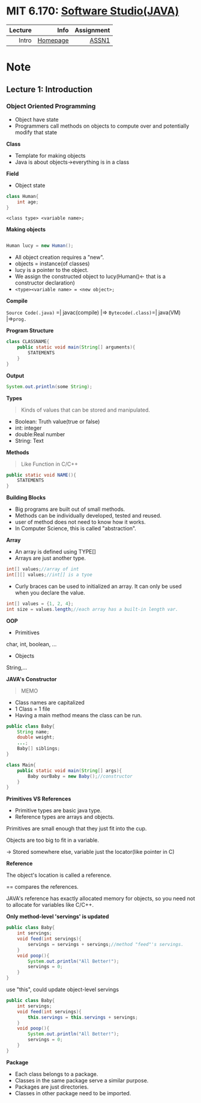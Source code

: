 # MIT 6.170: [Software Studio(JAVA)](https://ocw.mit.edu/courses/electrical-engineering-and-computer-science/6-170-software-studio-spring-2013/)

Lecture|Info|Assignment|
--:|--:|--:
Intro  | [Homepage](https://ocw.mit.edu/courses/electrical-engineering-and-computer-science/6-092-java-preparation-for-6-170-january-iap-2006/lecture-notes/)  | [ASSN1](https://github.com/PeterWrighten/Excellent_OCW/tree/main/MIT_6.170/assn1)



# Note

## Lecture 1: Introduction

### Object Oriented Programming

* Object have state
* Programmers call methods on objects to compute over and potentially modify that state

**Class**

* Template for making objects
* Java is about objects->everything is in a class

**Field**

* Object state

```java
class Human{
	int age;
}
```

```<class type> <variable name>;```

**Making objects**

```java

Human lucy = new Human();

```

* All object creation requires a "new".
* objects = instance(of classes)
* lucy is a pointer to the object.
* We assign the constructed object to lucy(Human()<- that is a constructor declaration)
* ```<type><variable name> = <new object>;```

**Compile**

```Source Code(.java)``` =| javac(compile) |=> ```Bytecode(.class)```=| java(VM) |=>```prog.```

**Program Structure**

```java
class CLASSNAME{
	public static void main(String[] arguments){
		STATEMENTS
	}
}
```

**Output**

```java
System.out.println(some String);
```

**Types**

>Kinds of values that can be stored and manipulated.

* Boolean: Truth value(true or false)
* int: integer
* double:Real number
* String: Text

**Methods**

>Like Function in C/C++

```java
public static void NAME(){
	STATEMENTS
}
```

**Building Blocks**

* Big programs are built out of small methods.
* Methods can be individually developed, tested and reused.
* user of method does not need to know how it works.
* In Computer Science, this is called "abstraction".

**Array**

* An array is defined using TYPE[]
* Arrays are just another type.

```java
int[] values;//array of int
int[][] values;//int[] is a tyoe
```
* Curly braces can be used to initialized an array. It can only be used when you declare the value.

```java
int[] values = {1, 2, 4};
int size = values.length;//each array has a built-in length var.
```
**OOP**

* Primitives

char, int, boolean, ...

* Objects

String,...

**JAVA's Constructor**


>MEMO
* Class names are capitalized
* 1 Class = 1 file
* Having a main method means the class can be run.



```java
public class Baby{
	String name;
	double weight;
	...;
	Baby[] siblings;
}

class Main{
	public static void main(String[] args){
		Baby ourBaby = new Baby();//constructor
	}
}
```

**Primitives VS References**

* Primitive types are basic java type.
* Reference types are arrays and objects.

Primitives are small enough that they just fit into the cup.

Objects are too big to fit in a variable.

-> Stored somewhere else, variable just the locator(like pointer in C)

**Reference**

The object's location is called a reference.

== compares the references.

JAVA's reference has exactly allocated memory for objects, so you need not to allocate for variables like C/C++.

**Only method-level 'servings' is updated**

```java
public class Baby{
	int servings;
	void feed(int servings){
		servings = servings + servings;//method "feed"'s servings.
	}
	void poop(){
		System.out.println("All Better!");
		servings = 0;
	}
}
```

use "this", could update object-level servings

```java
public class Baby{
	int servings;
	void feed(int servings){
		this.servings = this.servings + servings;
	}
	void poop(){
		System.out.println("All Better!");
		servings = 0;
	}
}
```

**Package**

* Each class belongs to a package.
* Classes in the same package serve a similar purpose.
* Packages are just directories.
* Classes in other package need to be imported.
